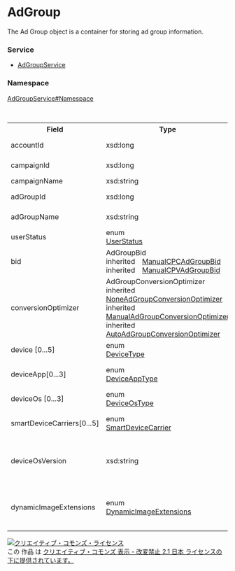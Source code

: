 # AdGroup
The Ad Group object is a container for storing ad group information.
### Service
+ [AdGroupService](../../services/AdGroupService.md)

### Namespace
[AdGroupService#Namespace](../../services/AdGroupService.md#namespace)

<table>
 <tr>
  <th>Field</th>
  <th>Type</th>
  <th>Description</th>
  <th>response</th>
  <th>add</th>
  <th>set</th>
  <th>remove</th>
 </tr>
 <tr>
  <td>accountId</td>
  <td>xsd:long</td>
  <td>Account ID.</td>
  <td>yes</td>
  <td>Required</td>
  <td>Required<br>NotUpdatable</td>
  <td>Required<br>NotUpdatable</td>
 </tr>
 <tr>
  <td>campaignId</td>
  <td>xsd:long</td>
  <td>Campaign ID.</td>
  <td>yes</td>
 <td>Required</td>
  <td>Required<br>NotUpdatable</td>
  <td>Required<br>NotUpdatable</td>
 </tr>
 <tr>
  <td>campaignName</td>
  <td>xsd:string</td>
  <td>Campaign name.</td>
  <td>yes</td>
  <td>Ignore</td>
  <td>Ignore</td>
  <td>Ignore</td>
 </tr>
 <tr>
  <td>adGroupId</td>
  <td>xsd:long</td>
  <td>Ad group ID.</td>
  <td>yes</td>
  <td>Ignore</td>
  <td>Required<br>NotUpdatable</td>
  <td>Required<br>NotUpdatable</td>
 </tr>
 <tr>
  <td>adGroupName</td>
  <td>xsd:string</td>
  <td>Ad group name.</td>
  <td>yes</td>
  <td>Required</td>
  <td>Optional<br>Updatable</td>
  <td>Ignore</td>
 </tr>
 <tr>
  <td>userStatus</td>
  <td>enum<br><a href="./UserStatus.md">UserStatus</a></td>
  <td>Delivery status.</td>
  <td>yes</td>
  <td>Required</td>
  <td>Optional<br>Updatable</td>
  <td>Ignore</td>
 </tr>
 <tr>
  <td>bid</td>
  <td>AdGroupBid<br>
  inherited　<a href="./ManualCPCAdGroupBid.md">ManualCPCAdGroupBid</a><br>
  inherited　<a href="./ManualCPVAdGroupBid.md">ManualCPVAdGroupBid</a>
  </td>
  <td>Bid amount.</td>
  <td>yes</td>
  <td>Required</td>
  <td>Optional<br>Updatable</td>
  <td>Ignore</td>
 </tr>
   <td>conversionOptimizer</td>
  <td>AdGroupConversionOptimizer<br>
inherited　<a href="./NoneAdGroupConversionOptimizer.md">NoneAdGroupConversionOptimizer</a><br>
inherited　<a href="./ManualAdGroupConversionOptimizer.md">ManualAdGroupConversionOptimizer</a><br>
inherited　<a href="./AutoAdGroupConversionOptimizer.md">AutoAdGroupConversionOptimizer</a>
  </td>
  <td>conversion optimize</td>
  <td>yes</td>
  <td>Optional<br>Default : NoneAdGroupConversionOptimizer</td>
  <td>Optional<br>Updatable</td>
  <td>Ignore</td>
 </tr>
<tr>
<tr>
  <td>device [0...5]</td>
  <td>enum<br><a href="./DeviceType.md">DeviceType</a></td>
  <td>Type of device for ad delivery.</td>
  <td>yes</td>
  <td>Required</td>
  <td>Optional<br>Updatable</td>
  <td>Ignore</td>
 </tr>
<tr>
  <td>deviceApp[0...3]</td>
  <td>enum<br><a href="./DeviceAppType.md">DeviceAppType</a></td>
  <td>Type of Application for ad delivery.</td>
  <td>yes</td>
  <td>Optional</td>
  <td>Optional<br>Updatable</td>
  <td>Ignore</td>
 </tr>
<tr>
  <td>deviceOs [0...3]</td>
  <td>enum<br><a href="./DeviceOsType.md">DeviceOsType</a></td>
  <td>Type of OS for ad delivery.</td>
  <td>yes</td>
  <td>Optional</td>
  <td>Optional<br>Updatable</td>
  <td>Ignore</td>
 </tr>
<tr>
  <td>smartDeviceCarriers[0...5]</td>
  <td>enum<br><a href="./SmartDeviceCarrier.md">SmartDeviceCarrier</a></td>
  <td>Type of mobile carrier for ad delivery.</td>
  <td>yes</td>
  <td>Optional</td>
  <td>Optional<br>Updatable</td>
  <td>Ignore</td>
 </tr>
<tr>
  <td>deviceOsVersion</td>
  <td>xsd:string</td>
  <td>OS version<br>&lowast;To specify null as deviceOsVersion: "NONE"</td>
  <td>yes</td>
  <td>Optional</td>
  <td>Optional<br>Updatable</td>
  <td>Ignore</td>
 </tr>
<tr>
  <td>dynamicImageExtensions</td>
  <td>enum<br><a href="DynamicImageExtensions.md">DynamicImageExtensions</a></td>
  <td>Flag of Dynamic Image Extensions.<br>&lowast;Default is set as "PAUSED".</td>
  <td>yes</td>
  <td>Optional</td>
  <td>Optional<br>Updatable</td>
  <td>Ignore</td>
 </tr>
</table>


<a rel="license" href="http://creativecommons.org/licenses/by-nd/2.1/jp/"><img alt="クリエイティブ・コモンズ・ライセンス" style="border-width:0" src="https://i.creativecommons.org/l/by-nd/2.1/jp/88x31.png" /></a><br />この 作品 は <a rel="license" href="http://creativecommons.org/licenses/by-nd/2.1/jp/">クリエイティブ・コモンズ 表示 - 改変禁止 2.1 日本 ライセンスの下に提供されています。</a>

